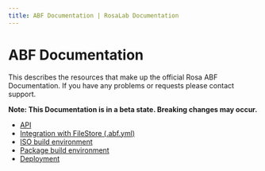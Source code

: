 ```yaml
---
title: ABF Documentation | RosaLab Documentation
---
```


# ABF Documentation

This describes the resources that make up the official Rosa ABF Documentation. If you have any problems or requests please contact support.

**Note: This Documentation is in a beta state. Breaking changes may occur.**

* [API](/abf/api/)
* [Integration with FileStore (.abf.yml)](/abf/file_store_integration/)
* [ISO build environment](/abf/iso_build/)
* [Package build environment](/abf/scripts/)
* [Deployment](/abf/deployment/)
